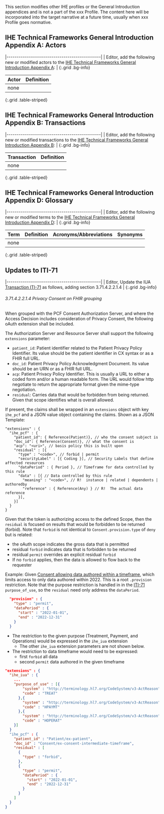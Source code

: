 <div markdown="1" class="stu-note">
This section modifies other IHE profiles or the General Introduction appendices and is not a part of the xxx Profile. The content here will be incorporated into the target narrative at a future time, usually when xxx Profile goes normative.
</div>

## IHE Technical Frameworks General Introduction Appendix A: Actors

|------------------------------------------------|
| Editor, add the following new or modified actors to the [IHE Technical Frameworks General Introduction Appendix A](https://profiles.ihe.net/GeneralIntro/ch-A.html): |
{:.grid .bg-info}

| Actor                         | Definition                                                                                |
| ----------------------------- | ------------------------------------------------------------------------------------------|
| none |  |
{:.grid .table-striped}



## IHE Technical Frameworks General Introduction Appendix B: Transactions

|------------------------------------------------|
| Editor, add the following new or modified transactions to the [IHE Technical Frameworks General Introduction Appendix B](https://profiles.ihe.net/GeneralIntro/ch-B.html): |
{:.grid .bg-info}


| Transaction                    | Definition                                                                              |
| ------------------------------ | --------------------------------------------------------------------------------------- |
| none |  |
{:.grid .table-striped}

## IHE Technical Frameworks General Introduction Appendix D: Glossary

|------------------------------------------------|
| Editor, add the following new or modified terms to the [IHE Technical Frameworks General Introduction Appendix D](https://profiles.ihe.net/GeneralIntro/ch-D.html): |
{:.grid .bg-info}

| Term                         | Definition                                                    | Acronyms/Abbreviations | Synonyms    |
| ---------------------------- | --------------------------------------------------------------| -----------------------| ------------|
| none |  |
{:.grid .table-striped}

## Updates to ITI-71

|------------------------------------------------|
| Editor, Update the IUA [Transaction ITI-71](https://profiles.ihe.net/ITI/IUA/index.html#371-get-access-token-iti-71) as follows, adding section 3.71.4.2.2.1.4 |
{:.grid .bg-info}

###### 3.71.4.2.2.1.4 Privacy Consent on FHIR grouping

When grouped with the PCF Consent Authorization Server, and where the Access Decision includes consideration of Privacy Consent, the following oAuth extension shall be included.

The Authorization Server and Resource Server shall support the following `extensions` parameter:

- `patient_id`: Patient identifier related to the Patient Privacy Policy Identifier. Its value should be the patient identifier in CX syntax or as a FHIR full URL.
- `doc_id`: Patient Privacy Policy Acknowledgment Document. Its value should  be an URN or as a FHIR full URL.
- `acp`: Patient Privacy Policy Identifier. This is usually a URL to either a coded form and/or a human readable form. The URL would follow http negotiate to return the appropriate format given the mime-type negotiation.
- `residual`: Carries data that would be forbidden from being returned. Given that scope identifies what is overall allowed.

If present, the claims shall be wrapped in an `extensions` object with key `ihe_pcf` and a JSON value object containing the claims. Shown as a JSON Template:

```
"extensions" : {  
  "ihe_pcf" : {  
    "patient_id": { Reference(Patient)}, // who the consent subject is
    "doc_id": { Reference(Consent)}, // what the consent is
    "acp": "<uri>", // basis policy this is built upon
    "residual" : [{
      "type" : "<code>", // forbid | permit
      "securityLabel" : [{ Coding }], // Security Labels that define affected resources
      "dataPeriod" : { Period }, // Timeframe for data controlled by this rule
      "data" : [{ // Data controlled by this rule
        "meaning" : "<code>", // R!  instance | related | dependents | authoredby
        "reference" : { Reference(Any) } // R!  The actual data reference
      }],
    }]
  }
}
```

Given that the token is authorizing access to the defined Scope, then the `residual` is focused on results that would be forbidden to be returned (forbid). Note that `forbid` is not identical to `Consent.provision.type` of `deny` but is related:

- the oAuth scope indicates the gross data that is permitted
- residual `forbid` indicates data that is forbidden to be returned
- residual `permit` overrides an explicit residual `forbid`
- If no `forbid` applies, then the data is allowed to flow back to the requester

Example: Given [Consent allowing data authored within a timeframe](Consent-ex-consent-intermediate-timeframe.html), which limits access to only data authored within 2022. This is a root `.provision` restriction. Note that the purpose restriction is handled in in the [ITI-71](https://profiles.ihe.net/ITI/IUA/index.html#371-get-access-token-iti-71) `purpose_of_use`, so the `residual` need only address the `dataPeriod`.

```json
  "provision" : {
    "type" : "permit",
    "dataPeriod" : {
      "start" : "2022-01-01",
      "end" : "2022-12-31"
    }
  }
```

- The restriction to the given purpose (Treatment, Payment, and Operations) would be expressed in the `ihe_iua` extension
  - The other `ihe_iua` extension parameters are not shown below.
- The restriction to data timeframe would need to be expressed:
  - first `forbid` all data
  - second `permit` data authored in the given timeframe

```json
"extensions" : {
  "ihe_iua" : {
    ...
    "purpose_of_use" : [{
        "system" : "http://terminology.hl7.org/CodeSystem/v3-ActReason",
        "code" : "TREAT"
      },{
        "system" : "http://terminology.hl7.org/CodeSystem/v3-ActReason",
        "code" : "HPAYMT"
      },{
        "system" : "http://terminology.hl7.org/CodeSystem/v3-ActReason",
        "code" : "HOPERAT"
    }]
  }
  "ihe_pcf" : {
    "patient_id" : "Patient/ex-patient",
    "doc_id" : "Consent/ex-consent-intermediate-timeframe",
    "residual" : [
      {
        "type" : "forbid",
      },
      {
        "type" : "permit",
        "dataPeriod" : {
          "start" : "2022-01-01",
          "end" : "2022-12-31"
        }
      }
    ]
  }
}
```
